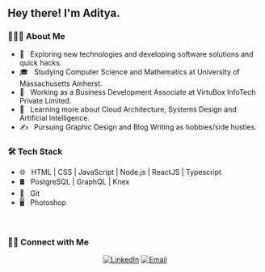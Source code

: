 <h2> Hey there! I'm Aditya.</h2>

<h3> 👨🏻‍💻 About Me </h3>

- 🤔 &nbsp; Exploring new technologies and developing software solutions and quick hacks.
- 🎓 &nbsp; Studying Computer Science and Mathematics at University of Massachusetts Amherst.
- 💼 &nbsp; Working as a Business Development Associate at VirtuBox InfoTech Private Limited.
- 🌱 &nbsp; Learning more about Cloud Architecture, Systems Design and Artificial Intelligence.
- ✍️ &nbsp; Pursuing Graphic Design and Blog Writing as hobbies/side hustles.

<h3>🛠 Tech Stack</h3>

- 🌐 &nbsp; HTML | CSS | JavaScript | Node.js | ReactJS | Typescript
- 🛢 &nbsp; PostgreSQL | GraphQL | Knex
- 🔧 &nbsp; Git
- 🖥 &nbsp; Photoshop

<br/>

<h3> 🤝🏻 Connect with Me </h3>

<p align="center">
<a href="https://www.linkedin.com/in/enriquealonsoarguelles/"><img alt="LinkedIn" src="https://img.shields.io/badge/LinkedIn-Enrique%20Alonso%20Arguelles-blue?style=flat-square&logo=linkedin"></a>
<a href="mailto:enriquealonso608@hotmail.com"><img alt="Email" src="https://img.shields.io/badge/Email-enriquealonso608@hotmail.com-blue?style=flat-square&logo=gmail"></a>
</p>

